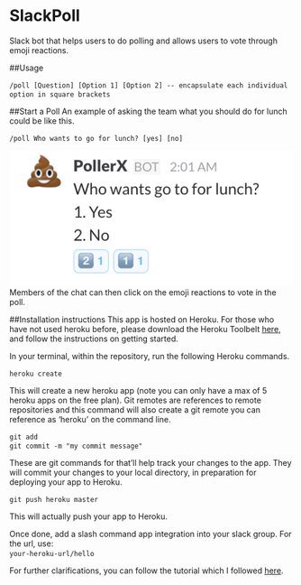 # SlackPoll
Slack bot that helps users to do polling and allows users to vote through emoji reactions.

##Usage
```
/poll [Question] [Option 1] [Option 2] -- encapsulate each individual option in square brackets
```

##Start a Poll
An example of asking the team what you should do for lunch could be like this.  
```
/poll Who wants to go for lunch? [yes] [no]
```  
![Alt text](https://github.com/Peh-QinCheng/SlackPoll/blob/master/screenshots/example.png)  
Members of the chat can then click on the emoji reactions to vote in the poll.

##Installation instructions
This app is hosted on Heroku. For those who have not used heroku before, please download the Heroku Toolbelt [here](https://toolbelt.heroku.com/), and follow the instructions on getting started.  

In your terminal, within the repository, run the following Heroku commands.  

```
heroku create
```

This will create a new heroku app (note you can only have a max of 5 heroku apps on the free plan). Git remotes are references to remote repositories and this command will also create a git remote you can reference as ‘heroku’ on the command line.

```
git add  
git commit -m "my commit message"
```
These are git commands for that’ll help track your changes to the app. They will commit your changes to your local directory, in preparation for deploying your app to Heroku.

```
git push heroku master
```  

This will actually push your app to Heroku.  

Once done, add a slash command app integration into your slack group. For the url, use:  
`your-heroku-url/hello`

For further clarifications, you can follow the tutorial which I followed [here](http://blog.npmjs.org/post/128237577345/how-to-build-a-slackbot-deploy-an-app-to-heroku).

